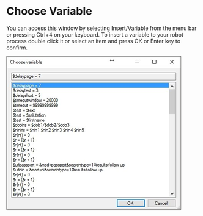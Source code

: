 # Choose Variable

You can access this window by selecting Insert/Variable from the menu bar or pressing Ctrl+4 on your keyboard.
To insert a variable to your robot process double click it or select an item and press OK or Enter key to confirm.

![alt text](https://github.com/G1ANT-Robot/G1ANT.Manual/blob/master/User-Interface/Images/choose-variable.jpg)
